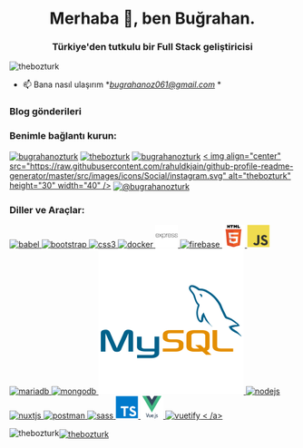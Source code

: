<h1 align="center">Merhaba 👋, ben Buğrahan.</h1>
<h3 align="center">Türkiye'den tutkulu bir Full Stack geliştiricisi</h3>

<p align="left"> <img src ="https://komarev.com/ghpvc/?username=thebozturk&label=Profile%20views&color=0e75b6&style=flat" alt="thebozturk" /> </p>

- 📫 Bana nasıl ulaşırım **bugrahanoz061@gmail.com* *

### Blog gönderileri
<!-- BLOG-POST-LIST:START -->
<!-- BLOG-POST-LIST:END -->

<h3 align="left">Benimle bağlantı kurun:</h3>
<p align="left">
<a href="https://dev.to/bugrahanozturk" target="blank"><img align="center" src="https://cdn.jsdelivr.net/npm/simple-icons@3.0.1/icons/dev-dot-to.svg" alt="bugrahanozturk" height="30" width="40" /></a>
<a href="https://twitter.com/thebozturk" target="boş"><img align="center" src="https://raw.githubusercontent.com/rahuldkjain/github-profile-readme-generator /master/src/images/icons/Social/twitter.svg" alt="thebozturk" height="30" width="40" /></a>
<a href="https://linkedin.com/in /bugrahanozturk" target="boş"><img align="center" src="https://raw.githubusercontent.com/rahuldkjain/github-profile-readme-generator/master/src/images/icons/Social/linked -in-alt.svg" alt="bugrahanozturk" height="30" width="40" /></a>
<a href="https://instagram.com/thebozturk" target="blank">< img align="center" src="https://raw.githubusercontent.com/rahuldkjain/github-profile-readme-generator/master/src/images/icons/Social/instagram.svg" alt="thebozturk" height="30" width="40" /></a>
<a href="https://medium.com/@bugrahanozturk" target="boş"><img align="center" src="https://raw.githubusercontent.com/rahuldkjain/github-profile-readme- jeneratör/master/src/images/icons/Social/medium.svg" alt="@bugrahanozturk" height="30" width="40" /></a>
</p>

<h3 align="left"> Diller ve Araçlar:</h3>
<p align="left"> <a href="https://babeljs.io/" target="_blank"> <img src="https://www.vectorlogo.zone/logos/babeljs/babeljs-icon .svg" alt="babel" width="40" height="40"/> </a> <a href="https://getbootstrap.com" target="_blank"> <img src="https: //raw.githubusercontent.com/devicons/devicon/master/icons/bootstrap/bootstrap-plain-wordmark.svg" alt="bootstrap" width="40" height="40"/> </a> <a href ="https://www.w3schools.com/css/" target="_blank"> <img src="https://raw.githubusercontent.com/devicons/devicon/master/icons/css3/css3-original- kelime işareti.svg"alt="css3" width="40" height="40"/> </a> <a href="https://www.docker.com/" target="_blank"> <img src="https: //raw.githubusercontent.com/devicons/devicon/master/icons/docker/docker-original-wordmark.svg" alt="docker" width="40" height="40"/> </a> <a href ="https://expressjs.com" target="_blank"> <img src="https://raw.githubusercontent.com/devicons/devicon/master/icons/express/express-original-wordmark.svg" alt ="express" width="40" height="40"/> </a> <a href="https://firebase.google.com/" target="_blank"> <img src="https://www.vectorlogo.zone/logos/firebase/firebase-icon.svg" alt="firebase" width="40" height="40"/> </a> <a href="https:// www.w3.org/html/" target="_blank"> <img src="https://raw.githubusercontent.com/devicons/devicon/master/icons/html5/html5-original-wordmark.svg" alt= "html5" width="40" height="40"/> </a> <a href="https://developer.mozilla.org/en-US/docs/Web/JavaScript" target="_blank"> <img src="https://raw.githubusercontent.com/devicons/devicon/master/icons/javascript/javascript-original.svg" alt="javascript" width="40" height="40"/> </ bir> <a href="https://mariadb.org/" target="_blank"> <img src="https://www.vectorlogo.zone/logos/mariadb/mariadb-icon.svg" alt="mariadb" genişlik ="40" height="40"/> </a> <a href="https://www.mongodb.com/" target="_blank"> <img src="https://raw.githubusercontent. com/devicons/devicon/master/icons/mongodb/mongodb-original-wordmark.svg" alt="mongodb" width="40" height="40"/> </a> <a href="https:// www.mysql.com/" target="_blank"> <img src="https://raw.githubusercontent.com/devicons/devicon/master/icons/mysql/mysql-original-wordmark.svg" alt="mysql " genişlik="40" yükseklik="40"/> </a> <a href="https://nodejs.org" target="_blank"> <img src="https://raw.githubusercontent.com/devicons/devicon/master/icons/ nodejs/nodejs-original-wordmark.svg" alt="nodejs" width="40" height="40"/> </a> <a href="https://nuxtjs.org/" target="_blank" > <img src="https://www.vectorlogo.zone/logos/nuxtjs/nuxtjs-icon.svg" alt="nuxtjs" width="40" height="40"/> </a> <a href ="https://postman.com" target="_blank"> <img src="https://www.vectorlogo.zone/logos/getpostman/getpostman-icon.svg" alt="postman" width="40 "height="40"/> </a> <a href="https://sass-lang.com" target="_blank"> <img src="https://raw.githubusercontent.com/devicons/devicon /master/icons/sass/sass-original.svg" alt="sass" width="40" height="40"/> </a> <a href="https://www.typescriptlang.org/" target="_blank"> <img src="https://raw.githubusercontent.com/devicons/devicon/master/icons/typescript/typescript-original.svg" alt="typescript" width="40" height=" 40"/> </a> <a href="https://vuejs.org/" target="_blank"> <img src="https://raw.githubusercontent.com/devicons/devicon/master/icons/vuejs/vuejs-original-wordmark.svg" alt="vuejs" width="40" height="40"/> </a> <a href="https:// vuetifyjs.com/en/" target="_blank"> <img src="https://bestofjs.org/logos/vuetify.svg" alt="vuetify" width="40" height="40"/> < /a> </p>

<p><img align="left" src="https://github-readme-stats.vercel.app/api/top-langs?username=thebozturk&show_icons=true&locale=tr&layout=compact" alt="thebozturk" /> </p>

<p> <img align="center" src="https://github-readme-stats.vercel.app/api?username=thebozturk&show_icons=true&locale=en" alt="thebozturk" /> </p>
